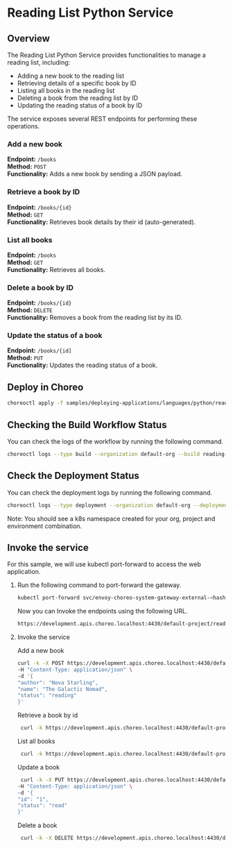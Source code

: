 # Reading List Python Service

## Overview
The Reading List Python Service provides functionalities to manage a reading list, including:
- Adding a new book to the reading list
- Retrieving details of a specific book by ID
- Listing all books in the reading list
- Deleting a book from the reading list by ID
- Updating the reading status of a book by ID

The service exposes several REST endpoints for performing these operations.

### Add a new book
**Endpoint:** `/books`  
**Method:** `POST`  
**Functionality:** Adds a new book by sending a JSON payload.

### Retrieve a book by ID
**Endpoint:** `/books/{id}`  
**Method:** `GET`  
**Functionality:** Retrieves book details by their id (auto-generated).

### List all books
**Endpoint:** `/books`  
**Method:** `GET`  
**Functionality:** Retrieves all books.

### Delete a book by ID
**Endpoint:** `/books/{id}`  
**Method:** `DELETE`  
**Functionality:** Removes a book from the reading list by its ID.

### Update the status of a book
**Endpoint:** `/books/{id]`  
**Method:** `PUT`  
**Functionality:** Updates the reading status of a book.

## Deploy in Choreo

```bash
choreoctl apply -f samples/deploying-applications/languages/python/reading-list-service.yaml
``` 

## Checking the Build Workflow Status
You can check the logs of the workflow by running the following command.

```bash
choreoctl logs --type build --organization default-org --build reading-list-python-service-build-01 --project default-project --component reading-list-python-service
```

## Check the Deployment Status
You can check the deployment logs by running the following command.

```bash
choreoctl logs --type deployment --organization default-org --deployment reading-list-python-service-development-deployment-1 --project default-project --component reading-list-python-service
```

Note: You should see a k8s namespace created for your org, project and environment combination.

## Invoke the service
For this sample, we will use kubectl port-forward to access the web application.

1. Run the following command to port-forward the gateway.

    ```bash
    kubectl port-forward svc/envoy-choreo-system-gateway-external-<hash> -n choreo-system 4430:443
    ```

   Now you can Invoke the endpoints using the following URL.
    ```bash
    https://development.apis.choreo.localhost:4430/default-project/reading-list-python-service/reading-list
   ```
   
2. Invoke the service
   
   Add a new book
   ```bash
   curl -k -X POST https://development.apis.choreo.localhost:4430/default-project/reading-list-python-service/reading-list/books \
   -H "Content-Type: application/json" \
   -d '{
   "author": "Nova Starling",
   "name": "The Galactic Nomad",
   "status": "reading"
   }'
   ```
   
   Retrieve a book by id
   ```bash
    curl -k https://development.apis.choreo.localhost:4430/default-project/reading-list-python-service/reading-list/books/1
   ```
   
   List all books
   ```bash
    curl -k https://development.apis.choreo.localhost:4430/default-project/reading-list-python-service/reading-list/books
   ```

   Update a book
   ```bash
    curl -k -X PUT https://development.apis.choreo.localhost:4430/default-project/reading-list-python-service/reading-list/books/1
   -H "Content-Type: application/json" \
   -d '{
   "id": "1",
   "status": "read"
   }'
   ```

   Delete a book
   ```bash
    curl -k -X DELETE https://development.apis.choreo.localhost:4430/default-project/reading-list-python-service/reading-list/books/1
   ```
   